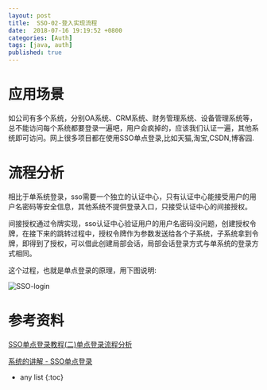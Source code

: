 ```yaml
---
layout: post
title:  SSO-02-登入实现流程
date:  2018-07-16 19:19:52 +0800
categories: [Auth]
tags: [java, auth]
published: true
---
```



# 应用场景

如公司有多个系统，分别OA系统、CRM系统、财务管理系统、设备管理系统等，总不能访问每个系统都要登录一遍吧，用户会疯掉的，应该我们认证一遍，其他系统即可访问。网上很多项目都在使用SSO单点登录,比如天猫,淘宝,CSDN,博客园.

# 流程分析

相比于单系统登录，sso需要一个独立的认证中心，只有认证中心能接受用户的用户名密码等安全信息，其他系统不提供登录入口，只接受认证中心的间接授权。

间接授权通过令牌实现，sso认证中心验证用户的用户名密码没问题，创建授权令牌，在接下来的跳转过程中，授权令牌作为参数发送给各个子系统，子系统拿到令牌，即得到了授权，可以借此创建局部会话，局部会话登录方式与单系统的登录方式相同。

这个过程，也就是单点登录的原理，用下图说明:

![SSO-login](https://upload-images.jianshu.io/upload_images/5815733-af25014a279e04a0.png?imageMogr2/auto-orient/strip%7CimageView2/2/w/1240)

# 参考资料

[SSO单点登录教程(二)单点登录流程分析](https://blog.csdn.net/wolfcode_cn/article/details/80773307)
 
[系统的讲解 - SSO单点登录](https://mp.weixin.qq.com/s/GhVqbFgGa4frASpiuUtXYQ)

* any list
{:toc}